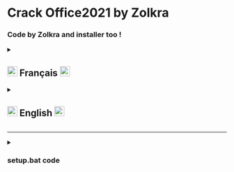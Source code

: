 # Crack Office2021 by Zolkra
### Code by Zolkra and installer too !

<details>
<summary><h2><img src="https://www.countryflags.com/wp-content/uploads/france-flag-png-large.png" style="width: 23px;"> Français <img src="https://www.countryflags.com/wp-content/uploads/france-flag-png-large.png" style="width: 23px;"></h2></summary>
<br>
<p>Vous voulez avoir Office 2021 sans avoir à craindre des viruses pas de sourcil ce crack est fait pour vous !</p>
<p>La base des fichiers présents dans le dossier <code>./setup/</code> provient de chez <img src="https://news.microsoft.com/wp-content/uploads/prod/sites/113/2017/06/Microsoft-logo_rgb_c-gray.png" style="height: 50px; margin-top: auto;"> donc pas de soucis</p>
</details>
<details>
<summary><h2><img src="https://m.media-amazon.com/images/I/41MS8OUBlZL._SY580_.jpg" style="width: 23px;"> English <img src="https://m.media-amazon.com/images/I/41MS8OUBlZL._SY580_.jpg" style="width: 23px;"></summary>
<br>
<p>You want to have Office 2021 without having to fear viruses, no eyebrows, this crack is for you!</p>
<p>The base of the files present in the folder <code>./setup/</code> comes from <img src="https://news.microsoft.com/wp-content/uploads/prod/sites/113/2017/06/Microsoft-logo_rgb_c-gray.png" style="height: 50px; margin-top: auto;"> so no worries</p>
</details>
<hr>
<details>
<summary><h3>setup.bat code</h3></summary>
<img src="https://i.imgur.com/6iJuyVm.png">
</details>
